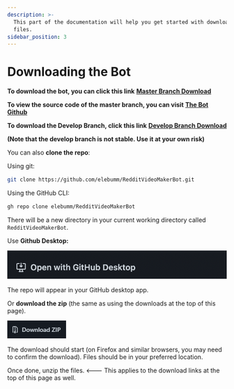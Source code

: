 ```yaml
---
description: >-
  This part of the documentation will help you get started with downloading the
  files.
sidebar_position: 3
---
```


# Downloading the Bot

**To download the bot, you can click this link** [**Master Branch Download**](https://github.com/elebumm/RedditVideoMakerBot/archive/refs/heads/master.zip)

**To view the source code of the master branch, you can visit** [**The Bot Github**](https://github.com/elebumm/RedditVideoMakerBot)

**To download the Develop Branch, click this link** [**Develop Branch Download**](https://github.com/elebumm/RedditVideoMakerBot/archive/refs/heads/develop.zip)

**(Note that the develop branch is not stable. Use it at your own risk)**

You can also **clone the repo**:

Using git:

```bash
git clone https://github.com/elebumm/RedditVideoMakerBot.git
```

Using the GitHub CLI:

```bash
gh repo clone elebumm/RedditVideoMakerBot
```

There will be a new directory in your current working directory called `RedditVideoMakerBot`.

Use **Github Desktop:**

![GD](<.gitbook/assets/image (1) (1) (1) (1) (1).png>)

The repo will appear in your GitHub desktop app.

Or **download the zip** (the same as using the downloads at the top of this page).

![](<.gitbook/assets/image (1) (1).png>)

The download should start (on Firefox and similar browsers, you may need to confirm the download). Files should be in your preferred location.

Once done, unzip the files. <--- This applies to the download links at the top of this page as well.
